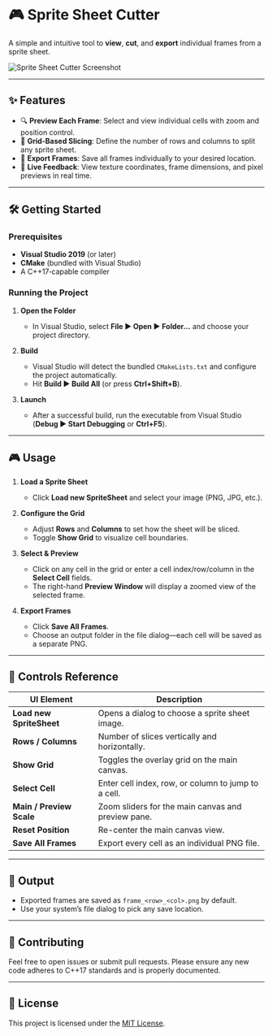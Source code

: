 # 🎮 Sprite Sheet Cutter

A simple and intuitive tool to **view**, **cut**, and **export** individual frames from a sprite sheet.

![Sprite Sheet Cutter Screenshot](assets/Screenshot.png)

---

## ✨ Features

- 🔍 **Preview Each Frame**: Select and view individual cells with zoom and position control.  
- 🔲 **Grid-Based Slicing**: Define the number of rows and columns to split any sprite sheet.  
- 💾 **Export Frames**: Save all frames individually to your desired location.  
- 📏 **Live Feedback**: View texture coordinates, frame dimensions, and pixel previews in real time.  

---

## 🛠 Getting Started

### Prerequisites

- **Visual Studio 2019** (or later)  
- **CMake** (bundled with Visual Studio)  
- A C++17‑capable compiler  

### Running the Project

1. **Open the Folder**  
   - In Visual Studio, select **File ▶ Open ▶ Folder…** and choose your project directory.

2. **Build**  
   - Visual Studio will detect the bundled `CMakeLists.txt` and configure the project automatically.  
   - Hit **Build ▶ Build All** (or press **Ctrl+Shift+B**).

3. **Launch**  
   - After a successful build, run the executable from Visual Studio (**Debug ▶ Start Debugging** or **Ctrl+F5**).

---

## 🎮 Usage

1. **Load a Sprite Sheet**  
   - Click **Load new SpriteSheet** and select your image (PNG, JPG, etc.).

2. **Configure the Grid**  
   - Adjust **Rows** and **Columns** to set how the sheet will be sliced.  
   - Toggle **Show Grid** to visualize cell boundaries.

3. **Select & Preview**  
   - Click on any cell in the grid or enter a cell index/row/column in the **Select Cell** fields.  
   - The right-hand **Preview Window** will display a zoomed view of the selected frame.

4. **Export Frames**  
   - Click **Save All Frames**.  
   - Choose an output folder in the file dialog—each cell will be saved as a separate PNG.

---

## 📑 Controls Reference

| UI Element               | Description                                         |
|--------------------------|-----------------------------------------------------|
| **Load new SpriteSheet** | Opens a dialog to choose a sprite sheet image.      |
| **Rows / Columns**       | Number of slices vertically and horizontally.       |
| **Show Grid**            | Toggles the overlay grid on the main canvas.        |
| **Select Cell**          | Enter cell index, row, or column to jump to a cell. |
| **Main / Preview Scale** | Zoom sliders for the main canvas and preview pane.  |
| **Reset Position**       | Re-center the main canvas view.                     |
| **Save All Frames**      | Export every cell as an individual PNG file.        |

---

## 📁 Output

- Exported frames are saved as `frame_<row>_<col>.png` by default.  
- Use your system’s file dialog to pick any save location.

---

## 🙌 Contributing

Feel free to open issues or submit pull requests. Please ensure any new code adheres to C++17 standards and is properly documented.

---

## 📄 License

This project is licensed under the [MIT License](LICENSE).  
